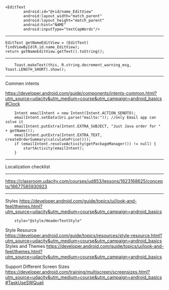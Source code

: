     <EditText
            android:id="@+id/name_EditView"
            android:layout_width="match_parent"
            android:layout_height="match_parent"
            android:hint="NAME"
            android:inputType="textCapWords"/>

_________


    EditText getNameEditView = (EditText) findViewById(R.id.name_EditView);
    return getNameEditView.getText().toString();
    
______________
    
        Toast.makeText(this, R.string.decrement_warning_msg, Toast.LENGTH_SHORT).show();

_____________

Commen intents

https://developer.android.com/guide/components/intents-common.html?utm_source=udacity&utm_medium=course&utm_campaign=android_basics#Clock
    

        Intent emailIntent = new Intent(Intent.ACTION_SENDTO);
        emailIntent.setData(Uri.parse("mailto:")); //only Email app can solve it
        emailIntent.putExtra(Intent.EXTRA_SUBJECT, "Just Java order for " + getName());
        emailIntent.putExtra(Intent.EXTRA_TEXT, createOrderSummary(calculatePrice()));
        if (emailIntent.resolveActivity(getPackageManager()) != null) {
            startActivity(emailIntent);
        }

________________
Localization checklist


________________

https://classroom.udacity.com/courses/ud853/lessons/1623168625/concepts/16677585930923




__________________

Styles
https://developer.android.com/guide/topics/ui/look-and-feel/themes.html?utm_source=udacity&utm_medium=course&utm_campaign=android_basics

        style="@style/HeaderTextStyle"

Style Resource
https://developer.android.com/guide/topics/resources/style-resource.html?utm_source=udacity&utm_medium=course&utm_campaign=android_basics
Styles and Themes
https://developer.android.com/guide/topics/ui/look-and-feel/themes.html?utm_source=udacity&utm_medium=course&utm_campaign=android_basics


Support Different Screen Sizes
https://developer.android.com/training/multiscreen/screensizes.html?utm_source=udacity&utm_medium=course&utm_campaign=android_basics#TaskUseSWQuali


